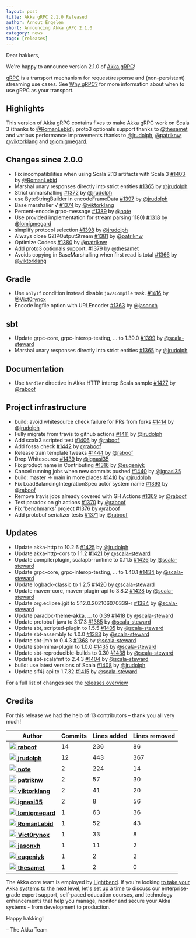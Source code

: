 ```yaml
---
layout: post
title: Akka gRPC 2.1.0 Released
author: Arnout Engelen
short: Announcing Akka gRPC 2.1.0
category: news
tags: [releases]
---
```


Dear hakkers,

We're happy to announce version 2.1.0 of [Akka gRPC](https://doc.akka.io/docs/akka-grpc/current/)!

[gRPC](https://grpc.io/) is a transport mechanism for request/response and
(non-persistent) streaming use cases. See
[Why gRPC?](https://doc.akka.io/docs/akka-grpc/current/whygrpc.html) for more 
information about when to use gRPC as your transport.

## Highlights

This version of Akka gRPC contains fixes to make Akka gRPC work on Scala 3
(thanks to [@RomanLebid](https://github.com/RomanLebid)), proto3 optionals support
thanks to [@thesamet](https://github.com/thesamet) and various performance
improvements thanks to [@jrudolph](https://github.com/jrudolph),
[@patriknw](https://github.com/patriknw), [@viktorklang](https://github.com/viktorklang)
and [@lomigmegard](https://github.com/lomigmegard).

## Changes since 2.0.0

- Fix incompatibilities when using Scala 2.13 artifacts with Scala 3 [#1403](https://github.com/akka/akka-grpc/issues/1403) by [@RomanLebid](https://github.com/RomanLebid)
- Marshal unary responses directly into strict entities [#1365](https://github.com/akka/akka-grpc/issues/1365) by [@jrudolph](https://github.com/jrudolph)
- Strict unmarshalling [#1372](https://github.com/akka/akka-grpc/issues/1372) by [@jrudolph](https://github.com/jrudolph)
- use ByteStringBuilder in encodeFrameData [#1397](https://github.com/akka/akka-grpc/issues/1397) by [@jrudolph](https://github.com/jrudolph)
- Base marshaller √ [#1374](https://github.com/akka/akka-grpc/issues/1374) by [@viktorklang](https://github.com/viktorklang)
- Percent-encode grpc-message [#1389](https://github.com/akka/akka-grpc/issues/1389) by [@note](https://github.com/note)
- Use provided implementation for stream parsing 1180) [#1318](https://github.com/akka/akka-grpc/issues/1318) by [@lomigmegard](https://github.com/lomigmegard)
- simplify protocol selection [#1398](https://github.com/akka/akka-grpc/issues/1398) by [@jrudolph](https://github.com/jrudolph)
- Always close GZIPOutputStream [#1381](https://github.com/akka/akka-grpc/issues/1381) by [@patriknw](https://github.com/patriknw)
- Optimize Codecs [#1380](https://github.com/akka/akka-grpc/issues/1380) by [@patriknw](https://github.com/patriknw)
- Add proto3 optionals support. [#1379](https://github.com/akka/akka-grpc/issues/1379) by [@thesamet](https://github.com/thesamet)
- Avoids copying in BaseMarshalling when first read is total [#1366](https://github.com/akka/akka-grpc/issues/1366) by [@viktorklang](https://github.com/viktorklang)

## Gradle

- Use `onlyIf` condition instead disable `javaCompile` task. [#1416](https://github.com/akka/akka-grpc/issues/1416) by [@Vict0rynox](https://github.com/Vict0rynox)
- Encode logfile option with URLEncoder [#1363](https://github.com/akka/akka-grpc/issues/1363) by [@jasonxh](https://github.com/jasonxh)

## sbt

- Update grpc-core, grpc-interop-testing, ... to 1.39.0 [#1399](https://github.com/akka/akka-grpc/issues/1399) by [@scala-steward](https://github.com/scala-steward)
- Marshal unary responses directly into strict entities [#1365](https://github.com/akka/akka-grpc/issues/1365) by [@jrudolph](https://github.com/jrudolph)

## Documentation

- Use `handler` directive in Akka HTTP interop Scala sample [#1427](https://github.com/akka/akka-grpc/issues/1427) by [@raboof](https://github.com/raboof)

## Project infrastructure

- build: avoid whitesource check failure for PRs from forks [#1414](https://github.com/akka/akka-grpc/issues/1414) by [@jrudolph](https://github.com/jrudolph)
- Fully migrate from travis to github actions [#1411](https://github.com/akka/akka-grpc/issues/1411) by [@jrudolph](https://github.com/jrudolph)
- Add scala3 scripted test [#1406](https://github.com/akka/akka-grpc/issues/1406) by [@raboof](https://github.com/raboof)
- Add fossa check [#1442](https://github.com/akka/akka-grpc/issues/1442) by [@raboof](https://github.com/raboof)
- Release train template tweaks [#1444](https://github.com/akka/akka-grpc/issues/1444) by [@raboof](https://github.com/raboof)
- Drop Whitesource [#1439](https://github.com/akka/akka-grpc/issues/1439) by [@ignasi35](https://github.com/ignasi35)
- Fix product name in Contributing [#1316](https://github.com/akka/akka-grpc/issues/1316) by [@eugeniyk](https://github.com/eugeniyk)
- Cancel running jobs when new commits pushed [#1440](https://github.com/akka/akka-grpc/issues/1440) by [@ignasi35](https://github.com/ignasi35)
- build: master -> main in more places [#1410](https://github.com/akka/akka-grpc/issues/1410) by [@jrudolph](https://github.com/jrudolph)
- Fix LoadBalancingIntegrationSpec actor system name [#1393](https://github.com/akka/akka-grpc/issues/1393) by [@raboof](https://github.com/raboof)
- Remove travis jobs already covered with GH Actions [#1369](https://github.com/akka/akka-grpc/issues/1369) by [@raboof](https://github.com/raboof)
- Test paradox on gh actions [#1370](https://github.com/akka/akka-grpc/issues/1370) by [@raboof](https://github.com/raboof)
- Fix 'benchmarks' project [#1376](https://github.com/akka/akka-grpc/issues/1376) by [@raboof](https://github.com/raboof)
- Add protobuf serializer tests [#1371](https://github.com/akka/akka-grpc/issues/1371) by [@raboof](https://github.com/raboof)

## Updates

- Update akka-http to 10.2.6 [#1425](https://github.com/akka/akka-grpc/issues/1425) by [@jrudolph](https://github.com/jrudolph)
- Update akka-http-cors to 1.1.2 [#1421](https://github.com/akka/akka-grpc/issues/1421) by [@scala-steward](https://github.com/scala-steward)
- Update compilerplugin, scalapb-runtime to 0.11.5 [#1426](https://github.com/akka/akka-grpc/issues/1426) by [@scala-steward](https://github.com/scala-steward)
- Update grpc-core, grpc-interop-testing, ... to 1.40.1 [#1434](https://github.com/akka/akka-grpc/issues/1434) by [@scala-steward](https://github.com/scala-steward)
- Update logback-classic to 1.2.5 [#1420](https://github.com/akka/akka-grpc/issues/1420) by [@scala-steward](https://github.com/scala-steward)
- Update maven-core, maven-plugin-api to 3.8.2 [#1428](https://github.com/akka/akka-grpc/issues/1428) by [@scala-steward](https://github.com/scala-steward)
- Update org.eclipse.jgit to 5.12.0.202106070339-r [#1384](https://github.com/akka/akka-grpc/issues/1384) by [@scala-steward](https://github.com/scala-steward)
- Update paradox-theme-akka, ... to 0.39 [#1418](https://github.com/akka/akka-grpc/issues/1418) by [@scala-steward](https://github.com/scala-steward)
- Update protobuf-java to 3.17.3 [#1385](https://github.com/akka/akka-grpc/issues/1385) by [@scala-steward](https://github.com/scala-steward)
- Update sbt, scripted-plugin to 1.5.5 [#1405](https://github.com/akka/akka-grpc/issues/1405) by [@scala-steward](https://github.com/scala-steward)
- Update sbt-assembly to 1.0.0 [#1383](https://github.com/akka/akka-grpc/issues/1383) by [@scala-steward](https://github.com/scala-steward)
- Update sbt-jmh to 0.4.3 [#1368](https://github.com/akka/akka-grpc/issues/1368) by [@scala-steward](https://github.com/scala-steward)
- Update sbt-mima-plugin to 1.0.0 [#1435](https://github.com/akka/akka-grpc/issues/1435) by [@scala-steward](https://github.com/scala-steward)
- Update sbt-reproducible-builds to 0.30 [#1438](https://github.com/akka/akka-grpc/issues/1438) by [@scala-steward](https://github.com/scala-steward)
- Update sbt-scalafmt to 2.4.3 [#1404](https://github.com/akka/akka-grpc/issues/1404) by [@scala-steward](https://github.com/scala-steward)
- build: use latest versions of Scala [#1408](https://github.com/akka/akka-grpc/issues/1408) by [@jrudolph](https://github.com/jrudolph)
- Update slf4j-api to 1.7.32 [#1415](https://github.com/akka/akka-grpc/issues/1415) by [@scala-steward](https://github.com/scala-steward)

For a full list of changes see the [releases overview](https://github.com/akka/akka-grpc/releases)

## Credits

For this release we had the help of 13 contributors – thank you all very much!

| Author | Commits | Lines added | Lines removed |
| ------ | ------- | ----------- | ------------- |
| [<img width="20" alt="raboof" src="https://avatars.githubusercontent.com/u/131856?v=4&amp;s=40"/> **raboof**](https://github.com/raboof) | 14 | 236 | 86 |
| [<img width="20" alt="jrudolph" src="https://avatars.githubusercontent.com/u/9868?v=4&amp;s=40"/> **jrudolph**](https://github.com/jrudolph) | 12 | 443 | 367 |
| [<img width="20" alt="note" src="https://avatars.githubusercontent.com/u/345056?v=4&amp;s=40"/> **note**](https://github.com/note) | 2 | 224 | 14 |
| [<img width="20" alt="patriknw" src="https://avatars.githubusercontent.com/u/336161?v=4&amp;s=40"/> **patriknw**](https://github.com/patriknw) | 2 | 57 | 30 |
| [<img width="20" alt="viktorklang" src="https://avatars.githubusercontent.com/u/10871?v=4&amp;s=40"/> **viktorklang**](https://github.com/viktorklang) | 2 | 41 | 20 |
| [<img width="20" alt="ignasi35" src="https://avatars.githubusercontent.com/u/762126?v=4&amp;s=40"/> **ignasi35**](https://github.com/ignasi35) | 2 | 8 | 56 |
| [<img width="20" alt="lomigmegard" src="https://avatars.githubusercontent.com/u/434236?v=4&amp;s=40"/> **lomigmegard**](https://github.com/lomigmegard) | 1 | 63 | 36 |
| [<img width="20" alt="RomanLebid" src="https://avatars.githubusercontent.com/u/51950394?v=4&amp;s=40"/> **RomanLebid**](https://github.com/RomanLebid) | 1 | 52 | 43 |
| [<img width="20" alt="Vict0rynox" src="https://avatars.githubusercontent.com/u/8139419?v=4&amp;s=40"/> **Vict0rynox**](https://github.com/Vict0rynox) | 1 | 33 | 8 |
| [<img width="20" alt="jasonxh" src="https://avatars.githubusercontent.com/u/6090732?v=4&amp;s=40"/> **jasonxh**](https://github.com/jasonxh) | 1 | 11 | 2 |
| [<img width="20" alt="eugeniyk" src="https://avatars.githubusercontent.com/u/3932426?v=4&amp;s=40"/> **eugeniyk**](https://github.com/eugeniyk) | 1 | 2 | 2 |
| [<img width="20" alt="thesamet" src="https://avatars.githubusercontent.com/u/307373?v=4&amp;s=40"/> **thesamet**](https://github.com/thesamet) | 1 | 2 | 0 |

The Akka core team is employed by [Lightbend](https://www.lightbend.com/). If you're looking [to take your Akka systems to the next level](https://www.lightbend.com/akka#subscription), let's [set up a time](https://www.lightbend.com/contact) to discuss our enterprise-grade expert support, self-paced education courses, and technology enhancements that help you manage, monitor and secure your Akka systems - from development to production.


Happy hakking!

– The Akka Team

